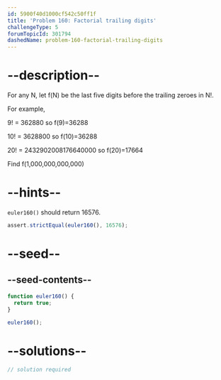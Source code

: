```yaml
---
id: 5900f40d1000cf542c50ff1f
title: 'Problem 160: Factorial trailing digits'
challengeType: 5
forumTopicId: 301794
dashedName: problem-160-factorial-trailing-digits
---
```


# --description--

For any N, let f(N) be the last five digits before the trailing zeroes in N!.

For example,

9! = 362880 so f(9)=36288

10! = 3628800 so f(10)=36288

20! = 2432902008176640000 so f(20)=17664

Find f(1,000,000,000,000)

# --hints--

`euler160()` should return 16576.

```js
assert.strictEqual(euler160(), 16576);
```

# --seed--

## --seed-contents--

```js
function euler160() {
  return true;
}

euler160();
```

# --solutions--

```js
// solution required
```
